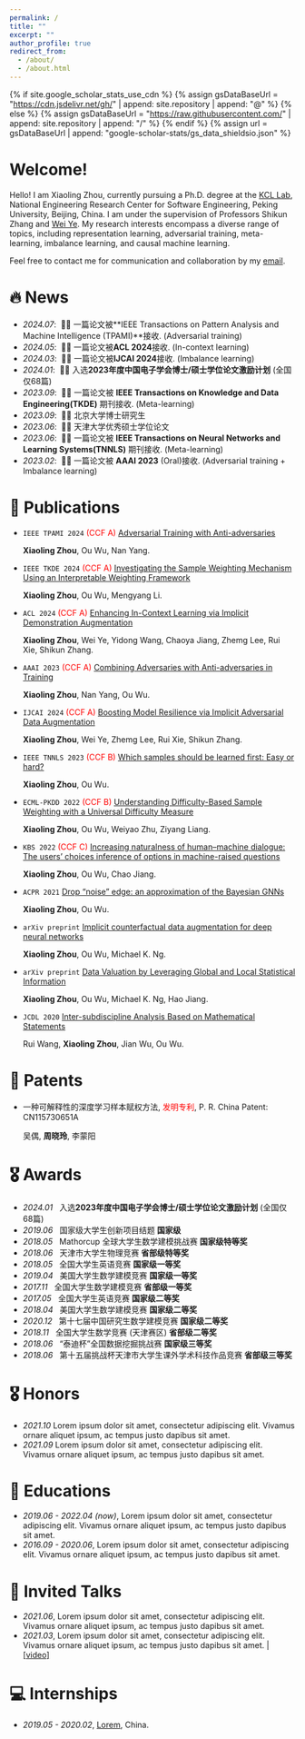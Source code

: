 ```yaml
---
permalink: /
title: ""
excerpt: ""
author_profile: true
redirect_from: 
  - /about/
  - /about.html
---
```


{% if site.google_scholar_stats_use_cdn %}
{% assign gsDataBaseUrl = "https://cdn.jsdelivr.net/gh/" | append: site.repository | append: "@" %}
{% else %}
{% assign gsDataBaseUrl = "https://raw.githubusercontent.com/" | append: site.repository | append: "/" %}
{% endif %}
{% assign url = gsDataBaseUrl | append: "google-scholar-stats/gs_data_shieldsio.json" %}

<span class='anchor' id='about-me'></span>

# Welcome! 
Hello! I am Xiaoling Zhou, currently pursuing a Ph.D. degree at the [KCL Lab](https://se.pku.edu.cn/kcl/), National Engineering Research Center for Software Engineering, Peking University, Beijing, China. I am under the supervision of Professors Shikun Zhang and [Wei Ye](https://se.pku.edu.cn/kcl/weiye/). My research interests encompass a diverse range of topics, including representation learning, adversarial training, meta-learning, imbalance learning, and causal machine learning.

Feel free to contact me for communication and collaboration by my [email](xiaolingzhou@stu.pku.edu.cn).


# 🔥 News
- *2024.07*: &nbsp;🎉🎉 一篇论文被**IEEE Transactions on Pattern Analysis and Machine Intelligence (TPAMI)**接收. (Adversarial training)
- *2024.05*: &nbsp;🎉🎉 一篇论文被**ACL 2024**接收. (In-context learning)
- *2024.03*: &nbsp;🎉🎉 一篇论文被**IJCAI 2024**接收. (Imbalance learning)
- *2024.01*: &nbsp;🎉🎉 入选**2023年度中国电子学会博士/硕士学位论文激励计划** (全国仅68篇) 
- *2023.09*: &nbsp;🎉🎉 一篇论文被 **IEEE Transactions on Knowledge and Data Engineering(TKDE)** 期刊接收. (Meta-learning)
- *2023.09*: &nbsp;🎉🎉 北京大学博士研究生
- *2023.06*: &nbsp;🎉🎉 天津大学优秀硕士学位论文
- *2023.06*: &nbsp;🎉🎉 一篇论文被 **IEEE Transactions on Neural Networks and Learning Systems(TNNLS)** 期刊接收. (Meta-learning)
- *2023.02*: &nbsp;🎉🎉 一篇论文被 **AAAI 2023** (Oral)接收. (Adversarial training + Imbalance learning)

# 📝 Publications 
- `IEEE TPAMI 2024` <span style="color:red">(CCF A)</span> [Adversarial Training with Anti-adversaries](https://ieeexplore.ieee.org/abstract/document/10608444)

  **Xiaoling Zhou**, Ou Wu, Nan Yang.
  
- ``IEEE TKDE 2024`` <span style="color:red">(CCF A)</span> [Investigating the Sample Weighting Mechanism Using an Interpretable Weighting Framework](https://ieeexplore.ieee.org/abstract/document/10254261)

   **Xiaoling Zhou**, Ou Wu, Mengyang Li.
  
- ``ACL 2024`` <span style="color:red">(CCF A)</span> [Enhancing In-Context Learning via Implicit Demonstration Augmentation](https://aclanthology.org/2024.acl-long.155/)

   **Xiaoling Zhou**, Wei Ye, Yidong Wang, Chaoya Jiang, Zhemg Lee, Rui Xie, Shikun Zhang.
  
- ``AAAI 2023`` <span style="color:red">(CCF A)</span> [Combining Adversaries with Anti-adversaries in Training](https://dl.acm.org/doi/10.1609/aaai.v37i9.26352)

   **Xiaoling Zhou**, Nan Yang, Ou Wu.

- ``IJCAI 2024`` <span style="color:red">(CCF A)</span> [Boosting Model Resilience via Implicit Adversarial Data Augmentation](https://www.ijcai.org/proceedings/2024/625)

   **Xiaoling Zhou**, Wei Ye, Zhemg Lee, Rui Xie, Shikun Zhang.
  
- ``IEEE TNNLS 2023`` <span style="color:red">(CCF B)</span> [Which samples should be learned first: Easy or hard?](https://ieeexplore.ieee.org/document/10155763)

   **Xiaoling Zhou**, Ou Wu.
  
- ``ECML-PKDD 2022`` <span style="color:red">(CCF B)</span> [Understanding Difficulty-Based Sample Weighting with a Universal Difficulty Measure](https://dl.acm.org/doi/abs/10.1007/978-3-031-26409-2_5)

   **Xiaoling Zhou**, Ou Wu, Weiyao Zhu, Ziyang Liang.
  
- ``KBS 2022`` <span style="color:red">(CCF C)</span> [Increasing naturalness of human–machine dialogue: The users’ choices inference of options in machine-raised questions](https://www.sciencedirect.com/science/article/abs/pii/S0950705122002064)

   **Xiaoling Zhou**, Ou Wu, Chao Jiang.
  
- ``ACPR 2021`` [Drop “noise” edge: an approximation of the Bayesian GNNs](https://link.springer.com/chapter/10.1007/978-3-031-02444-3_5)

   **Xiaoling Zhou**, Ou Wu.
  
- ``arXiv preprint`` [Implicit counterfactual data augmentation for deep neural networks](https://arxiv.org/abs/2304.13431)

   **Xiaoling Zhou**, Ou Wu, Michael K. Ng.
  
- ``arXiv preprint`` [Data Valuation by Leveraging Global and Local Statistical Information](https://arxiv.org/abs/2405.17464)

   **Xiaoling Zhou**, Ou Wu, Michael K. Ng, Hao Jiang.
  
- ``JCDL 2020`` [Inter-subdiscipline Analysis Based on Mathematical Statements](https://dl.acm.org/doi/abs/10.1145/3383583.3398574)

   Rui Wang, **Xiaoling Zhou**, Jian Wu, Ou Wu.

# 📝 Patents
-  一种可解释性的深度学习样本赋权方法,  <span style="color:red">发明专利</span>, P. R. China Patent: CN115730651A

   吴偶, **周晓玲**, 李蒙阳
   
# 🎖 Awards
- *2024.01* &nbsp; 入选**2023年度中国电子学会博士/硕士学位论文激励计划** (全国仅68篇)
- *2019.06* &nbsp; 国家级大学生创新项目结题 **国家级**
- *2018.05* &nbsp; Mathorcup 全球大学生数学建模挑战赛 **国家级特等奖**
- *2018.06* &nbsp; 天津市大学生物理竞赛 **省部级特等奖** 
- *2018.05* &nbsp; 全国大学生英语竞赛 **国家级一等奖**
- *2019.04* &nbsp; 美国大学生数学建模竞赛 **国家级一等奖**
- *2017.11* &nbsp; 全国大学生数学建模竞赛 **省部级一等奖**
- *2017.05* &nbsp; 全国大学生英语竞赛 **国家级二等奖**
- *2018.04* &nbsp; 美国大学生数学建模竞赛 **国家级二等奖**
- *2020.12* &nbsp; 第十七届中国研究生数学建模竞赛 **国家级二等奖** 
- *2018.11* &nbsp; 全国大学生数学竞赛 (天津赛区) **省部级二等奖**
- *2018.06* &nbsp; “泰迪杯”全国数据挖掘挑战赛 **国家级三等奖**
- *2018.06* &nbsp; 第十五届挑战杯天津市大学生课外学术科技作品竞赛 **省部级三等奖**

# 🎖 Honors
- *2021.10* Lorem ipsum dolor sit amet, consectetur adipiscing elit. Vivamus ornare aliquet ipsum, ac tempus justo dapibus sit amet. 
- *2021.09* Lorem ipsum dolor sit amet, consectetur adipiscing elit. Vivamus ornare aliquet ipsum, ac tempus justo dapibus sit amet. 

# 📖 Educations
- *2019.06 - 2022.04 (now)*, Lorem ipsum dolor sit amet, consectetur adipiscing elit. Vivamus ornare aliquet ipsum, ac tempus justo dapibus sit amet. 
- *2016.09 - 2020.06*, Lorem ipsum dolor sit amet, consectetur adipiscing elit. Vivamus ornare aliquet ipsum, ac tempus justo dapibus sit amet. 

# 💬 Invited Talks
- *2021.06*, Lorem ipsum dolor sit amet, consectetur adipiscing elit. Vivamus ornare aliquet ipsum, ac tempus justo dapibus sit amet. 
- *2021.03*, Lorem ipsum dolor sit amet, consectetur adipiscing elit. Vivamus ornare aliquet ipsum, ac tempus justo dapibus sit amet.  \| [\[video\]](https://github.com/)

# 💻 Internships
- *2019.05 - 2020.02*, [Lorem](https://github.com/), China.
